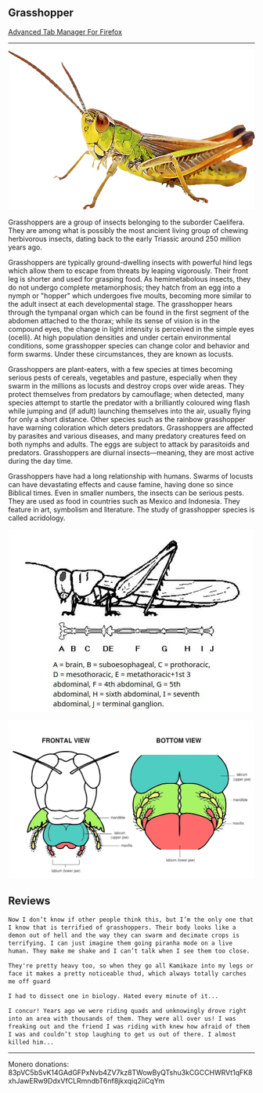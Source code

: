 ## Grasshopper

[Advanced Tab Manager For Firefox](https://addons.mozilla.org/en-US/firefox/addon/grasshopper-urls/)

---

![](img/grasshopper.png)

Grasshoppers are a group of insects belonging to the suborder Caelifera. They are among what is possibly the most ancient living group of chewing herbivorous insects, dating back to the early Triassic around 250 million years ago.

Grasshoppers are typically ground-dwelling insects with powerful hind legs which allow them to escape from threats by leaping vigorously. Their front leg is shorter and used for grasping food. As hemimetabolous insects, they do not undergo complete metamorphosis; they hatch from an egg into a nymph or "hopper" which undergoes five moults, becoming more similar to the adult insect at each developmental stage. The grasshopper hears through the tympanal organ which can be found in the first segment of the abdomen attached to the thorax; while its sense of vision is in the compound eyes, the change in light intensity is perceived in the simple eyes (ocelli). At high population densities and under certain environmental conditions, some grasshopper species can change color and behavior and form swarms. Under these circumstances, they are known as locusts.

Grasshoppers are plant-eaters, with a few species at times becoming serious pests of cereals, vegetables and pasture, especially when they swarm in the millions as locusts and destroy crops over wide areas. They protect themselves from predators by camouflage; when detected, many species attempt to startle the predator with a brilliantly coloured wing flash while jumping and (if adult) launching themselves into the air, usually flying for only a short distance. Other species such as the rainbow grasshopper have warning coloration which deters predators. Grasshoppers are affected by parasites and various diseases, and many predatory creatures feed on both nymphs and adults. The eggs are subject to attack by parasitoids and predators. Grasshoppers are diurnal insects—meaning, they are most active during the day time.

Grasshoppers have had a long relationship with humans. Swarms of locusts can have devastating effects and cause famine, having done so since Biblical times. Even in smaller numbers, the insects can be serious pests. They are used as food in countries such as Mexico and Indonesia. They feature in art, symbolism and literature. The study of grasshopper species is called acridology.

![](img/info1.jpg)

![](img/info2.jpg)

## Reviews

```
Now I don’t know if other people think this, but I’m the only one that I know that is terrified of grasshoppers. Their body looks like a demon out of hell and the way they can swarm and decimate crops is terrifying. I can just imagine them going piranha mode on a live human. They make me shake and I can’t talk when I see them too close.
```

```
They're pretty heavy too, so when they go all Kamikaze into my legs or face it makes a pretty noticeable thud, which always totally carches me off guard
```

```
I had to dissect one in biology. Hated every minute of it...
```

```
I concur! Years ago we were riding quads and unknowingly drove right into an area with thousands of them. They were all over us! I was freaking out and the friend I was riding with knew how afraid of them I was and couldn’t stop laughing to get us out of there. I almost killed him...
```
---

Monero donations: 83pVC5bSvK14GAdGFPxNvb4ZV7kz8TWowByQTshu3kCGCCHWRVt1qFK8xhJawERw9DdxVfCLRmndbT6nf8jkxqiq2iiCqYm